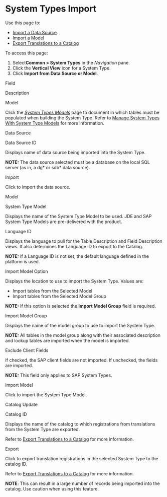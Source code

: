 # System Types Import

<div class="use">

Use this page to:

  - [Import a Data Source](../Use_Cases/Import_a_Data_Source.htm).
  - [Import a Model](../Use_Cases/Import%20a%20Model.htm)
  - [Export Translations to a
    Catalog](../Use_Cases/Export_Translations_to_a_Catalog.htm)

</div>

To access this page:

1.  Select<span style="font-weight: bold;">Common \> System Types</span>
    in the <span style="font-style: italic;">Navigation</span> pane.
2.  Click the <span style="font-weight: bold;">Vertical View</span> icon
    for a System Type.
3.  Click <span style="font-weight: bold;">Import from Data Source or
    Model</span>.

Field

Description

Model

Click the *[System Types Models](System_Types_Models_H.htm)* page to
document in which tables must be populated when building the System
Type. Refer to [Manage System Types With System Type
Models](../Use_Cases/Manage_System_Types_with_System_Type_Models.htm)
for more information.

Data Source

Data Source ID

Displays name of data source being imported into the System Type.

**NOTE:** The data source selected must be a database on the local SQL
server (as in, a dg\* or sdb\* data source).

Import

Click to import the data source.

Model

System Type Model

Displays the name of the System Type Model to be used. JDE and SAP
System Type Models are pre-delivered with the product.

Language ID

Displays the language to pull for the Table Description and Field
Description views. It also determines the Language ID to export to the
Catalog.

**NOTE:** If a Language ID is not set, the default language defined in
the platform is used.

Import Model Option

Displays the location to use to import the System Type. Values are:

  - Import tables from the Selected Model
  - Import tables from the Selected Model Group

**NOTE:** If this option is selected the **Import Model Group** field is
required.

Import Model Group

Displays the name of the model group to use to import the System Type.

**NOTE:** All tables in the model group along with their associated
description and lookup tables are imported when the model is imported.

Exclude Client Fields

If checked, the SAP client fields are not imported. If unchecked, the
fields are imported.

**NOTE:** This field only applies to SAP System Types.

Import Model

Click to import the System Type Model.

Catalog Update

Catalog ID

Displays the name of the catalog to which registrations from
translations from the System Type are exported.

Refer to [Export Translations to a
Catalog](../Use_Cases/Export_Translations_to_a_Catalog.htm) for more
information.

Export

Click to export translation registrations in the selected System Type to
the catalog ID.

Refer to [Export Translations to a
Catalog](../Use_Cases/Export_Translations_to_a_Catalog.htm) for more
information.

**NOTE**: This can result in a large number of records being imported
into the catalog. Use caution when using this feature.
